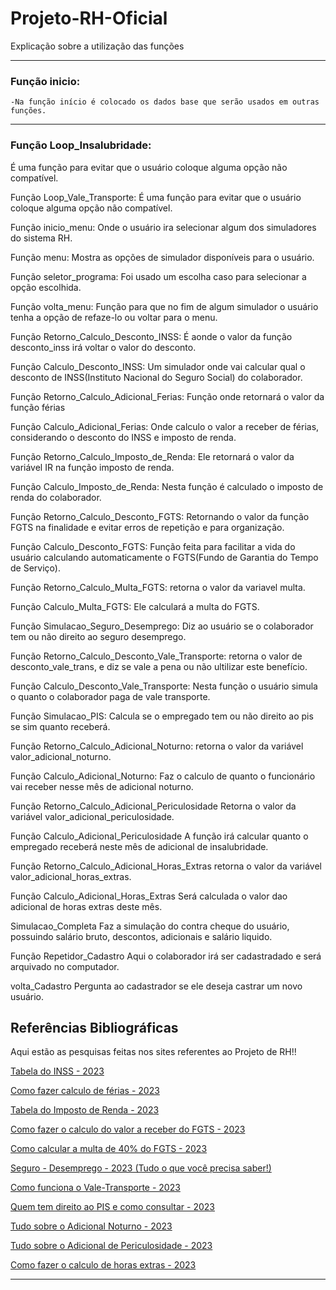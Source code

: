 # Projeto-RH-Oficial
Explicação sobre a utilização das funções
_____________________________________________________________________________________________________
  ### Função inicio:                                                                                                                                                                                                                                             
    -Na função início é colocado os dados base que serão usados em outras funções.                       
_____________________________________________________________________________________________________
### Função Loop_Insalubridade: 

É uma função para evitar que o usuário coloque alguma opção não compatível.

Função Loop_Vale_Transporte:
É uma função para evitar que o usuário coloque alguma opção não compatível.

Função inicio_menu:
Onde o usuário ira selecionar algum dos simuladores do sistema RH.

Função menu:
Mostra as opções de simulador disponíveis para o usuário.

Função seletor_programa:
Foi usado um escolha caso para selecionar a opção escolhida.

Função volta_menu:
Função para que no fim de algum simulador o usuário tenha a opção de refaze-lo ou voltar para o menu.

Função Retorno_Calculo_Desconto_INSS:
É aonde o valor da função desconto_inss irá voltar o valor do desconto. 

Função Calculo_Desconto_INSS:
Um simulador onde vai calcular qual o desconto de INSS(Instituto Nacional do Seguro Social) do colaborador.

Função Retorno_Calculo_Adicional_Ferias:
Função onde retornará o valor da função férias

Função Calculo_Adicional_Ferias:
Onde calculo o valor a receber de férias, considerando o desconto do INSS e imposto de renda.

Função Retorno_Calculo_Imposto_de_Renda:
Ele retornará o valor da variável IR na função imposto de renda.

Função Calculo_Imposto_de_Renda:
Nesta função é calculado o imposto de renda do colaborador.

Função Retorno_Calculo_Desconto_FGTS:
Retornando o valor da função FGTS na finalidade e evitar erros de repetição e para organização.

Função Calculo_Desconto_FGTS:
Função feita para facilitar a vida do usuário calculando automaticamente o FGTS(Fundo de Garantia do Tempo de Serviço).

Função Retorno_Calculo_Multa_FGTS:
retorna o valor da variavel multa.

Função Calculo_Multa_FGTS:
Ele calculará a multa do FGTS.

Função Simulacao_Seguro_Desemprego:
Diz ao usuário se o colaborador tem ou não direito ao seguro desemprego.

Função Retorno_Calculo_Desconto_Vale_Transporte:
retorna o valor de desconto_vale_trans, e diz se vale a pena ou não ultilizar este benefício.

Função Calculo_Desconto_Vale_Transporte:
Nesta função o usuário simula o quanto o colaborador paga de vale transporte.

Função Simulacao_PIS:
Calcula se o empregado tem ou não direito ao pis se sim quanto receberá.

Função Retorno_Calculo_Adicional_Noturno:
retorna o valor da variável valor_adicional_noturno.

Função Calculo_Adicional_Noturno:
Faz o calculo de quanto o funcionário vai receber nesse mês de adicional noturno.

Função Retorno_Calculo_Adicional_Periculosidade
Retorna o valor da variável valor_adicional_periculosidade.

Função Calculo_Adicional_Periculosidade
A função irá calcular quanto o empregado receberá neste mês de adicional de insalubridade.

Função Retorno_Calculo_Adicional_Horas_Extras
retorna o valor da variável valor_adicional_horas_extras.

Função Calculo_Adicional_Horas_Extras
Será calculada o valor dao adicional de horas extras deste mês.

Simulacao_Completa
Faz a simulação do contra cheque do usuário, possuindo salário bruto, descontos, adicionais e salário liquido.

Função Repetidor_Cadastro
Aqui o colaborador irá ser cadastradado e será arquivado no computador.

volta_Cadastro
Pergunta ao cadastrador se ele deseja castrar um novo usuário.


## Referências Bibliográficas 

Aqui estão as pesquisas feitas nos sites referentes ao Projeto de RH!!

[Tabela do INSS - 2023](https://blog.convenia.com.br/tabela-do-inss-para-2023-confira-os-reajustes/)

[Como fazer calculo de férias - 2023](https://www.vagas.com.br/profissoes/como-calcular-ferias-calculo/#:~:text=No%20c%C3%A1lculo%20de%20f%C3%A9rias,%20%C3%A9,somar%201/3%20dele%20mesmo.)

[Tabela do Imposto de Renda - 2023](https://www.creditas.com/exponencial/tabela-imposto-de-renda/)

[Como fazer o calculo do valor a receber do FGTS - 2023](https://meutudo.com.br/blog/calculadoras/calculo-fgts/#:~:text=O%20c%C3%A1lculo%20mensal%20do%20FGTS,a%20antecipa%C3%A7%C3%A3o%20do%20recolhimento%20rescis%C3%B3rio%29.)

[Como calcular a multa de 40% do FGTS - 2023](https://economia.uol.com.br/noticias/redacao/2023/03/18/fgts-entenda-como-e-calculada-multa-de-40-em-caso-de-demissao.htm#:~:text=No%20caso%20da%20demiss%C3%A3o%20sem,de%20R$%2040.000,00.)

[Seguro - Desemprego - 2023 (Tudo o que você precisa saber!)](https://blog.pagseguro.uol.com.br/seguro-desemprego/)

[Como funciona o Vale-Transporte - 2023](https://www.bwg.com.br/como-funciona-o-vale-transporte/#:~:text=O%20uso%20do%20vale-transporte,profissional%20tenha%20direito%20ao%20custeio.)

[Quem tem direito ao PIS e como consultar - 2023](https://economia.uol.com.br/guia-de-economia/pis-como-consultar-o-seu-e-quem-tem-direito-ao-abono-salarial.htm)

[Tudo sobre o Adicional Noturno - 2023](https://www.gupy.io/blog/adicional-noturno#:~:text=Adicional%20noturno%20%C3%A9%20um%20acr%C3%A9scimo,22h%20at%C3%A9%205h%20da%20manh%C3%A3.)

[Tudo sobre o Adicional de Periculosidade - 2023](https://forbusiness.vagas.com.br/blog/adicional-de-periculosidade/#:~:text=periculosidade%20e%20insalubridade?-,O%20que%20%C3%A9%20adicional%20de%20periculosidade?,e%20gratifica%C3%A7%C3%B5es%20pagas%20pelo%20empregador.)

[Como fazer o calculo de horas extras - 2023](https://www.pontotel.com.br/como-calcular-hora-extra/#:~:text=E%20sobre%20o%20c%C3%A1lculo%20do,superior%20%C3%A0%20da%20hora%20normal.%E2%80%9D)

-----------------------------------------------------------------------------------------------------------------------------------------------------------------------
